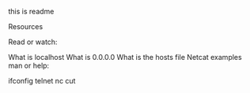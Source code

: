 this is readme

Resources

Read or watch:

What is localhost
What is 0.0.0.0
What is the hosts file
Netcat examples
man or help:

ifconfig
telnet
nc
cut